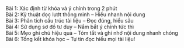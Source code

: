 Bài 1: Xác định từ khóa và ý chính trong 2 phút  
Bài 2: Kỹ thuật đọc lướt thông minh – Hiểu nhanh nội dung  
Bài 3: Phân tích cấu trúc tài liệu – Đọc đúng, hiểu sâu  
Bài 4: Sử dụng sơ đồ tư duy – Nắm bắt ý chính tức thì  
Bài 5: Mẹo ghi chú hiệu quả – Tóm tắt và ghi nhớ nội dung nhanh chóng  
Bài 6: Tổng kết khóa học – Tự tin đọc hiểu mọi tài liệu!